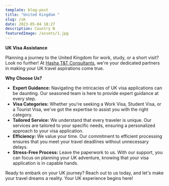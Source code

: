 ```yaml
---
template: blog-post
title: "United Kingdom "
slug: /uk
date: 2023-05-04 18:27
description: Country B
featuredImage: /assets/1.jpg
---
```

**UK Visa Assistance**

Planning a journey to the United Kingdom for work, study, or a short visit? Look no further! At [Hasha T&T Consultants](https://sweet-biscuit-d7c629.netlify.app/), we're your dedicated partners in making your UK travel aspirations come true.

**Why Choose Us?**

* **Expert Guidance:** Navigating the intricacies of UK visa applications can be daunting. Our seasoned team is here to provide expert guidance at every step.
* **Visa Categories:** Whether you're seeking a Work Visa, Student Visa, or a Tourist Visa, we've got the expertise to assist you with the right category.
* **Tailored Service:** We understand that every traveler is unique. Our services are tailored to your specific needs, ensuring a personalized approach to your visa application.
* **Efficiency:** We value your time. Our commitment to efficient processing ensures that you meet your travel deadlines without unnecessary delays.
* **Stress-Free Process:** Leave the paperwork to us. With our support, you can focus on planning your UK adventure, knowing that your visa application is in capable hands.

Ready to embark on your UK journey? Reach out to us today, and let's make your travel dreams a reality. Your UK experience begins here!